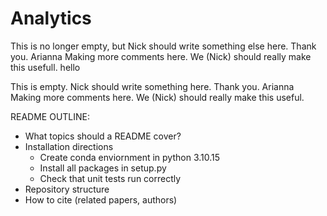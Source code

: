 # Analytics


This is no longer empty, but Nick should write something else here. Thank you.
Arianna Making more comments here. We (Nick) should really make this usefull. hello

This is empty. Nick should write something here. Thank you.
Arianna Making more comments here. We (Nick) should really make this useful.

README OUTLINE:
- What topics should a README cover?
- Installation directions
  - Create conda enviornment in python 3.10.15
  - Install all packages in setup.py
  - Check that unit tests run correctly
- Repository structure
- How to cite (related papers, authors)

